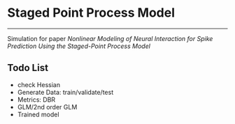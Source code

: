 # Staged Point Process Model
---
Simulation for paper *Nonlinear Modeling of Neural Interaction for Spike Prediction Using the Staged-Point Process Model*

## Todo List
* check Hessian
* Generate Data: train/validate/test
* Metrics: DBR
* GLM/2nd order GLM
* Trained model